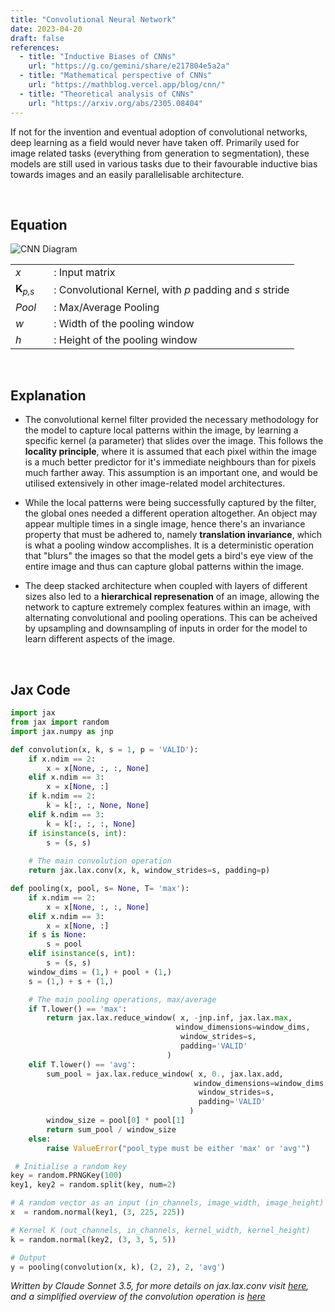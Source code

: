 ```yaml
---
title: "Convolutional Neural Network"
date: 2023-04-20
draft: false
references:
  - title: "Inductive Biases of CNNs"
    url: "https://g.co/gemini/share/e217804e5a2a"
  - title: "Mathematical perspective of CNNs"
    url: "https://mathblog.vercel.app/blog/cnn/"
  - title: "Theoretical analysis of CNNs"
    url: "https://arxiv.org/abs/2305.08404"
---
```


If not for the invention and eventual adoption of convolutional networks, deep learning as a field would never have taken off. Primarily used for image related tasks (everything from generation to segmentation), these models are still used in various tasks due to their favourable inductive bias towards images and an easily parallelisable architecture. 

<br>

## Equation

![CNN Diagram](/images/cnn2.png)

<table style="border-collapse: collapse;">
  <tr>
    <td style="padding-right: 20px; vertical-align: middle;"><i>x</i></td>
    <td style="vertical-align: middle;">: Input matrix</td>
  </tr>
  <tr>
    <td style="padding-right: 20px; vertical-align: middle;"><strong>K</strong><sub><i>p,s</i></sub></td>
    <td style="vertical-align: middle;">: Convolutional Kernel, with <i>p</i> padding and <i>s</i> stride</td>
  </tr>
  <tr>
    <td style="padding-right: 20px; vertical-align: middle;"><i>Pool</i></td>
    <td style="vertical-align: middle;">: Max/Average Pooling</td>
  </tr>
  <tr>
    <td style="padding-right: 20px; vertical-align: middle;"><i>w</i></td>
    <td style="vertical-align: middle;">: Width of the pooling window</td>
  </tr>
  <tr>
    <td style="padding-right: 20px; vertical-align: middle;"><i>h</i></td>
    <td style="vertical-align: middle;">: Height of the pooling window</td>
  </tr>
</table>

<br>

## Explanation

- The convolutional kernel filter provided the necessary methodology for the model to capture local patterns within the image, by learning a specific kernel (a parameter) that slides over the image. This follows the **locality principle**, where it is assumed that each pixel within the image is a much better predictor for it's immediate neighbours than for pixels much farther away. This assumption is an important one, and would be utilised extensively in other image-related model architectures.

- While the local patterns were being successfully captured by the filter, the global ones needed a different operation altogether. An object may appear multiple times in a single image, hence there's an invariance property that must be adhered to, namely **translation invariance**, which is what a pooling window accomplishes. It is a deterministic operation that "blurs" the images so that the model gets a bird's eye view of the entire image and thus can capture global patterns within the image. 

- The deep stacked architecture when coupled with layers of different sizes also led to a **hierarchical represenation** of an image, allowing the network to capture extremely complex features within an image, with alternating convolutional and pooling operations. This can be acheived by upsampling and downsampling of inputs in order for the model to learn different aspects of the image.

<br>

## Jax Code

```python
import jax
from jax import random
import jax.numpy as jnp

def convolution(x, k, s = 1, p = 'VALID'):
    if x.ndim == 2:
        x = x[None, :, :, None]
    elif x.ndim == 3:
        x = x[None, :]
    if k.ndim == 2:
        k = k[:, :, None, None]
    elif k.ndim == 3:
        k = k[:, :, :, None]
    if isinstance(s, int):
        s = (s, s)
    
    # The main convolution operation
    return jax.lax.conv(x, k, window_strides=s, padding=p)

def pooling(x, pool, s= None, T= 'max'):
    if x.ndim == 2:
        x = x[None, :, :, None]
    elif x.ndim == 3:
        x = x[None, :]
    if s is None:
        s = pool
    elif isinstance(s, int):
        s = (s, s)
    window_dims = (1,) + pool + (1,)
    s = (1,) + s + (1,)

    # The main pooling operations, max/average
    if T.lower() == 'max':
        return jax.lax.reduce_window( x, -jnp.inf, jax.lax.max, 
                                     window_dimensions=window_dims, 
                                      window_strides=s, 
                                      padding='VALID'
                                   )
    elif T.lower() == 'avg':
        sum_pool = jax.lax.reduce_window( x, 0., jax.lax.add, 
                                         window_dimensions=window_dims, 
                                          window_strides=s, 
                                          padding='VALID'
                                        )
        window_size = pool[0] * pool[1]
        return sum_pool / window_size
    else:
        raise ValueError("pool_type must be either 'max' or 'avg'")

 # Initialise a random key
key = random.PRNGKey(100)
key1, key2 = random.split(key, num=2)

# A random vector as an input (in_channels, image_width, image_height)
x  = random.normal(key1, (3, 225, 225))

# Kernel K (out_channels, in_channels, kernel_width, kernel_height)
k = random.normal(key2, (3, 3, 5, 5))

# Output
y = pooling(convolution(x, k), (2, 2), 2, 'avg')
```
*Written by Claude Sonnet 3.5, for more details on jax.lax.conv visit [here](https://github.com/jax-ml/jax/blob/main/jax/_src/lax/convolution.py#L56), and a simplified overview of the convolution operation is [here](https://d2l.ai/chapter_convolutional-neural-networks/conv-layer.html#the-cross-correlation-operation)* 